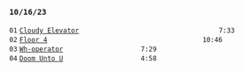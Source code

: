 ### `10/16/23`
`01` [`Cloudy Elevator`](cloudy-elevator.mp3)                  `7:33`  
`02` [`Floor 4`](floor-4.mp3)                    `10:46`  
`03` [`Wh-operator`](wh-operator.mp3)          `7:29`  
`04` [`Doom Unto U`](doom-unto-u.mp3)          `4:58`